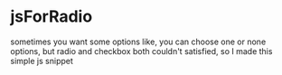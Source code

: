 # jsForRadio
sometimes you want some options like, you can choose one or none options, but radio and checkbox both couldn't satisfied, so I made this simple js snippet
